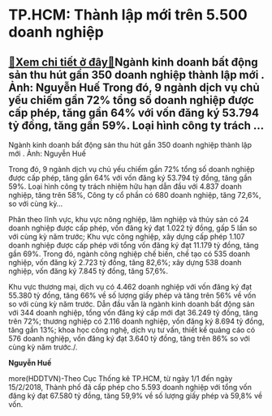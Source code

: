 TP.HCM: Thành lập mới trên 5.500 doanh nghiệp
=============================================

[:gift:Xem chi tiết ở đây:gift:](https://hddtvn.com/tp-hcm-thanh-lap-moi-tren-5-500-doanh-nghiep/)Ngành kinh doanh bất động sản thu hút gần 350 doanh nghiệp thành lập mới . Ảnh: Nguyễn Huế Trong đó, 9 ngành dịch vụ chủ yếu chiếm gần 72% tổng số doanh nghiệp được cấp phép, tăng gần 64% với vốn đăng ký 53.794 tỷ đồng, tăng gần 59%. Loại hình công ty trách …
-------------------------------------------------------------------------------------------------------------------------------------------------------------------------------------------------------------------------------------------------------------------







 






 Ngành kinh doanh bất động sản thu hút gần 350 doanh nghiệp thành lập mới . Ảnh: Nguyễn Huế 


Trong đó, 9 ngành dịch vụ chủ yếu chiếm gần 72% tổng số doanh nghiệp được cấp phép, tăng gần 64% với vốn đăng ký 53.794 tỷ đồng, tăng gần 59%. Loại hình công ty trách nhiệm hữu hạn dẫn đầu với 4.837 doanh nghiệp, tăng trên 58%, Công ty cổ phần có 680 doanh nghiệp, tăng 72,6%, so với cùng kỳ…


 Phân theo lĩnh vực, khu vực nông nghiệp, lâm nghiệp và thủy sản có 24 doanh nghiệp được cấp phép, vốn đăng ký đạt 1.022 tỷ đồng, gấp 5 lần so với cùng kỳ năm trước; Khu vực công nghiệp, xây dựng cấp phép 1.107 doanh nghiệp được cấp phép với tổng vốn đăng ký đạt 11.179 tỷ đồng, tăng gần 69%. Trong đó, ngành công nghiệp chế biến, chế tạo có 535 doanh nghiệp, vốn đăng ký 2.723 tỷ đồng, tăng 82,6%; xây dựng 538 doanh nghiệp, vốn đăng ký 7.845 tỷ đồng, tăng 57,6%. 


 Khu vực thương mại, dịch vụ có 4.462 doanh nghiệp với vốn đăng ký đạt 55.380 tỷ đồng, tăng 66% về số lượng giấy phép và tăng trên 56% về vốn so với cùng kỳ năm trước. Dẫn đầu vẫn là ngành kinh doanh bất động sản với 344 doanh nghiệp, tổng vốn đăng ký cấp mới đạt 36.249 tỷ đồng, tăng trên 72%; thương nghiệp có 2.116 doanh nghiệp, vốn đăng ký 8.694 tỷ đồng, tăng gần 13%; khoa học công nghệ, dịch vụ tư vấn, thiết kế quảng cáo có 576 doanh nghiệp, vốn đăng ký đạt 3.640 tỷ đồng, tăng trên 86% so với cùng kỳ năm trước./.






**Nguyễn Huế**



more(HDDTVN)-Theo Cục Thống kê TP.HCM, từ ngày 1/1 đến ngày 15/2/2018, Thành phố đã cấp phép cho 5.593 doanh nghiệp với tổng vốn đăng ký đạt 67.580 tỷ đồng, tăng 59,9% về số lượng giấy phép và 59,8% về vốn.

